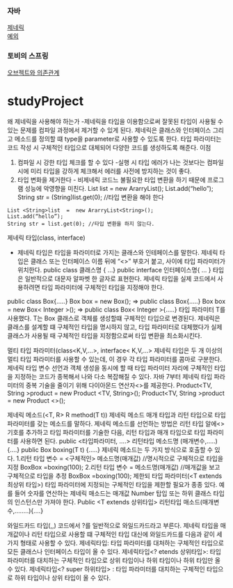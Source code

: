 ### 자바
[제네릭](./generic.md)  
[예외](./exception.md)  
### 토비의 스프링  
[오브젝트와 의존관계](./dependency.md)  


# studyProject
왜 제네릭을 사용해야 하는가 
-제네릭을 타입을 이용함으로써 잘못된 타입이 사용될 수 있는 문제를 컴파일 과정에서 제거할 수 있게 된다. 제네릭은 클래스와 인터페이스 그리고 메소드를 정의할 떄 type을 parameter로 사용할 수 있도록 한다. 
타입 파라미터는 코드 작성 시 구체적인 타입으로 대체되어 다양한 코드를 생성하도록 해준다.
이점 
1.	컴파일 시 강한 타입 체크를 할 수 있다
-실행 시 타입 에러가 나는 것보다는 컴파일 시에 미리 타입을 강하게 체크해서 에러를 사전에 방지하는 것이 좋다.
   2.	타입 변화을 제거한다
	- 비제네릭 코드느 불필요한 타입 변환을 하기 때문에 프로그램 성능에 악영향을 미친다.
	List list  =  new ArarryList();
	List.add(“hello”);
	String str = (String)list.get(0); //타입 변환을 해야 한다

	List <String>list  =  new ArarryList<String>();
	List.add(“hello”);
	String str = list.get(0); //타입 변환을 하지 않는다.

제네릭 타입(class<T>, interface<T>)
- 제네릭 타입은 타입을 파라미터로 가지는 클래스와 인테페이스를 말한다. 제네릭 타입은 클래스 또는 인터페이스 이름 뒤에 “<>” 	부호거 붙고, 사이에 타입 파라미터가 위치한다.
	public class 클래스명 <T>{ …}
	public interface 인터페이스명<T>{ … }
타입은 일반적으로 대문자 알파벳 한 글자로 표현한다. 제네릭 타입을 실제 코드에서 사용하려면 타입 파라미터에 구체적인 타입을 지정해야 한다.

public class Box<T>{…..}
Box<String> box = new Box<String>(); => public class Box<String>{…..}
Box<Integer> box = new Box< Integer >(); => public class Box< Integer >{…..}
타입 파라미터 T를 사용했다. T는 Box 클래스로 객체를 생성할떄 구체적인 타입으로 변경된다.
제네릭은 클래스를 설계할 떄 구체적인 타입을 명시하지 않고, 타입 파라미터로 대체했다가 실제 클래스가 사용될 때 구체적인 타입을 지정함으로써 타입 변환을 최소화시킨다.

멀티 타입 파라미터(class<K,V,…>, interface< K,V,…>
제네릭 타입은 두 개 이상의 멀티 타입 파라미터를 사용할 수 있는데, 이 경우 각 타입 파라미터를 콤마로 구분한다.
제네릭 타입 변수 선언과 객체 생성을 동시에 할 때 타입 파라미터 자리에 구체적인 타입을 지정하는 코드가 종복해서 나와 다소 복잡해질 수 있다. 자바 7부터 제네릭 타입 파라미터의 중복 기술을 줄이기 위해 다이아몬드 연산자<>를 제공한다.
Product<TV, String >product = new Product <TV, String>();
Product<TV, String >product = new Product <>(); 

제네릭 메소드(<T, R> R method(T t))
제네릭 메소드 매개 타입과 리턴 타입으로 타입 파라미터를 갖는 메소드를 말하다.
제네릭 메소드를 선언하는 방법은 리턴 타입 알에<> 기호를 추가하고 타입 파라미터를 기술한 다음, 리턴 타입과 매개 타입으로 타입 파라미터를 사용하면 된다.
public <타입파라미터, ….> 리턴타입 메소드명 (매개변수,…..) {….}
public <T> Box<T> boxing(T t) {…..}
제네릭 메소드는 두 가지 방식으로 호출할 수 있다. 
1.리턴 타입 변수 = <구체적인> 메소드명(매개값)	//명시적으로 구체적으로 타입을 지정
Box<Integer>Box =<Integer>boxing(100);
2.리턴 타입 변수 = 메소드명(매개값)		//매개값을 보고 구체적으로 타입을 추정
Box<Integer>Box =boxing(100);
제한되 타입 파라미터(<T extends 최상위 타입>)
타입 파라미터에 지정되는 구체적인 타입을 제한할 필요가 종종 있다. 예를 들어 숫자를 연산하는 제네릭 매소드는 매개값 Number 탑입 또는 하위 클래스 타입의 인스턴스만 가져야 한다.
Public <T extends 상위타입> 리턴타입 매소드(매개변수,……..){….}

와일드카드 타입(<?>,<? extends ….>,<? super ….>)
코드에서 ?를 일반적으로 와일드카드라고 부른다. 제네릭 타입을 매개값이나 리턴 타입으로 사용할 떄 구체적인 타입 대신에 와일드카드를 다음과 같이 세 가지 형태로 사용할 수 있다.
제네릭타입<?>: 타입 파라미터를 대처하는 구체적인 타입으로 모든 클래스나 인터페이스 타입이 올 수 있다.
제네릭타입<? etends 상위타입>: 타입 파라미터를 대치하는 구체적인 타입으로 상위 타입이나 하위 타입이나 하위 타입만 올 수 있다.
제네릭타입<? super 하위타입> : 타입 파라미터를 대치하는 구체적인 타입으로 하위 타입이나 상위 타입이 올 수 있다.
